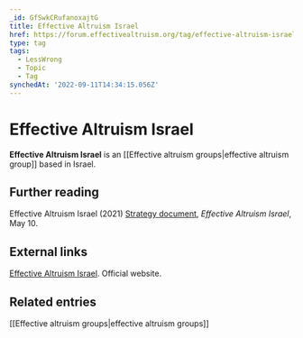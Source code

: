 ```yaml
---
_id: GfSwkCRufanoxajtG
title: Effective Altruism Israel
href: https://forum.effectivealtruism.org/tag/effective-altruism-israel
type: tag
tags:
  - LessWrong
  - Topic
  - Tag
synchedAt: '2022-09-11T14:34:15.056Z'
---
```

# Effective Altruism Israel

**Effective Altruism Israel** is an [[Effective altruism groups|effective altruism group]] based in Israel.

Further reading
---------------

Effective Altruism Israel (2021) [Strategy document](https://docs.google.com/document/d/1UoAdSID0crufgE6S_vLWxu8huCj0L1snCnbYSZygPCk/edit#heading=h.umsov078gk96), *Effective Altruism Israel*, May 10.

External links
--------------

[Effective Altruism Israel](https://effective-altruism.org.il/). Official website.

Related entries
---------------

[[Effective altruism groups|effective altruism groups]]